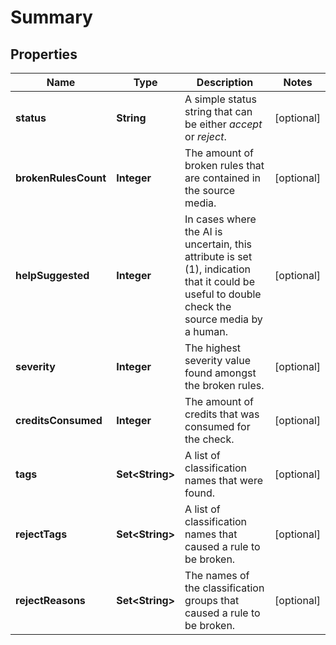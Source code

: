 

# Summary

## Properties

Name | Type | Description | Notes
------------ | ------------- | ------------- | -------------
**status** | **String** | A simple status string that can be either _accept_ or _reject_. |  [optional]
**brokenRulesCount** | **Integer** | The amount of broken rules that are contained in the source media. |  [optional]
**helpSuggested** | **Integer** | In cases where the AI is uncertain, this attribute is set (1), indication that it could be useful to double check the source media by a human. |  [optional]
**severity** | **Integer** | The highest severity value found amongst the broken rules. |  [optional]
**creditsConsumed** | **Integer** | The amount of credits that was consumed for the check. |  [optional]
**tags** | **Set&lt;String&gt;** | A list of classification names that were found. |  [optional]
**rejectTags** | **Set&lt;String&gt;** | A list of classification names that caused a rule to be broken. |  [optional]
**rejectReasons** | **Set&lt;String&gt;** | The names of the classification groups that caused a rule to be broken. |  [optional]




